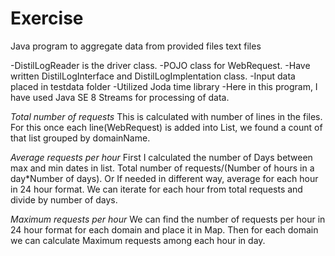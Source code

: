 # Exercise
Java program to aggregate data from provided files text files

-DistilLogReader is the driver class.
-POJO class for WebRequest.
-Have written DistilLogInterface and DistilLogImplentation class. 
-Input data placed in testdata folder
-Utilized Joda time library
-Here in this program, I have used Java SE 8 Streams for processing of data.

*Total number of requests*
This is calculated with number of lines in the files. For this once each line(WebRequest) is added into List, we found a count of that list grouped by domainName.

*Average requests per hour*
First I calculated the number of Days between max and min dates in list.
Total number of requests/(Number of hours in a day*Number of days).
Or
If needed in different way, average for each hour in 24 hour format. We can iterate for each hour from total requests and divide by number of days.

*Maximum requests per hour*
We can find the number of requests per hour in 24 hour format for each domain and place it in Map. Then for each domain we can calculate Maximum requests among each hour in day.



